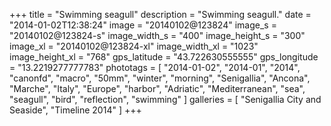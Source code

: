 +++
title = "Swimming seagull"
description = "Swimming seagull."
date = "2014-01-02T12:38:24"
image = "20140102@123824"
image_s = "20140102@123824-s"
image_width_s = "400"
image_height_s = "300"
image_xl = "20140102@123824-xl"
image_width_xl = "1023"
image_height_xl = "768"
gps_latitude = "43.722630555555"
gps_longitude = "13.2219277777783"
phototags = [ "2014-01-02", "2014-01", "2014", "canonfd", "macro", "50mm", "winter", "morning", "Senigallia", "Ancona", "Marche", "Italy", "Europe", "harbor", "Adriatic", "Mediterranean", "sea", "seagull", "bird", "reflection", "swimming" ]
galleries = [ "Senigallia City and Seaside", "Timeline 2014" ]
+++
